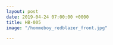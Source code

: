 ```yaml
---
layout: post
date: 2019-04-24 07:00:00 +0000
title: HB-005
image: "/hommeboy_redblazer_front.jpg"

---
```

